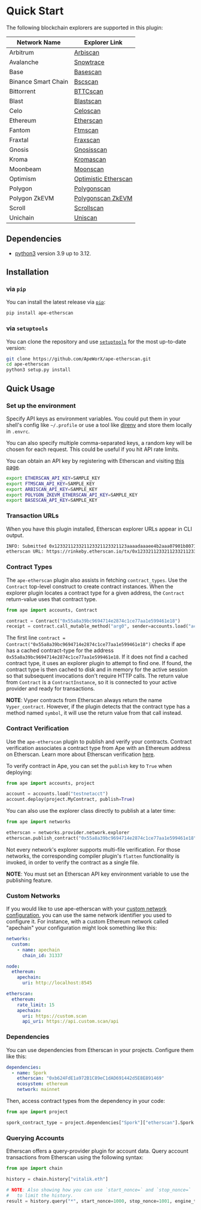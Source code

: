 # Quick Start

The following blockchain explorers are supported in this plugin:

| Network Name               | Explorer Link                                                |
|----------------------------|--------------------------------------------------------------|
| Arbitrum                   | [Arbiscan](https://arbiscan.io)                              |
| Avalanche                  | [Snowtrace](https://snowtrace.io)                            |
| Base                       | [Basescan](https://basescan.org)                             |
| Binance Smart Chain        | [Bscscan](https://bscscan.com)                               |
| Bittorrent                 | [BTTCscan](https://bttcscan.com)                             |
| Blast                      | [Blastscan](https://blastscan.io)                            |
| Celo                       | [Celoscan](https://celoscan.com)                             |
| Ethereum                   | [Etherscan](https://etherscan.io/)                           |
| Fantom                     | [Ftmscan](https://ftmscan.com)                               |
| Fraxtal                    | [Fraxscan](https://fraxscan.com)                             |
| Gnosis                     | [Gnosisscan](https://gnosisscan.io)                          |
| Kroma                      | [Kromascan](https://kromascan.com)                           |
| Moonbeam                   | [Moonscan](https://moonscan.io)                              |
| Optimism                   | [Optimistic Etherscan](https://optimistic.etherscan.io)      |
| Polygon                    | [Polygonscan](https://polygonscan.com)                       |
| Polygon ZkEVM              | [Polygonscan ZkEVM](https://zkevm.polygonscan.com)           |
| Scroll                     | [Scrollscan](https://scrollscan.com)                         |
| Unichain                   | [Uniscan](https://sepolia.uniscan.xyz)                       |

## Dependencies

- [python3](https://www.python.org/downloads) version 3.9 up to 3.12.

## Installation

### via `pip`

You can install the latest release via [`pip`](https://pypi.org/project/pip/):

```bash
pip install ape-etherscan
```

### via `setuptools`

You can clone the repository and use [`setuptools`](https://github.com/pypa/setuptools) for the most up-to-date version:

```bash
git clone https://github.com/ApeWorX/ape-etherscan.git
cd ape-etherscan
python3 setup.py install
```

## Quick Usage

### Set up the environment

Specify API keys as environment variables. You could put them in your shell's config like `~/.profile`
or use a tool like [direnv](https://direnv.net/) and store them locally in `.envrc`.

You can also specify multiple comma-separated keys, a random key will be chosen for each request.
This could be useful if you hit API rate limits.

You can obtain an API key by registering with Etherscan and visiting [this page](https://etherscan.io/myapikey).

```bash
export ETHERSCAN_API_KEY=SAMPLE_KEY
export FTMSCAN_API_KEY=SAMPLE_KEY
export ARBISCAN_API_KEY=SAMPLE_KEY
export POLYGON_ZKEVM_ETHERSCAN_API_KEY=SAMPLE_KEY
export BASESCAN_API_KEY=SAMPLE_KEY
```

### Transaction URLs

When you have this plugin installed, Etherscan explorer URLs appear in CLI output.

```bash
INFO: Submitted 0x123321123321123321123321123aaaadaaaee4b2aaa07901b80716cc357a9646
etherscan URL: https://rinkeby.etherscan.io/tx/0x123321123321123321123321123aaaadaaaee4b2aaa07901b80716cc357a9646
```

### Contract Types

The `ape-etherscan` plugin also assists in fetching `contract_types`.
Use the `Contract` top-level construct to create contract instances.
When the explorer plugin locates a contract type for a given address, the `Contract` return-value uses that contract type.

```python
from ape import accounts, Contract

contract = Contract("0x55a8a39bc9694714e2874c1ce77aa1e599461e18")
receipt = contract.call_mutable_method("arg0", sender=accounts.load("acct"))
```

The first line `contract = Contract("0x55a8a39bc9694714e2874c1ce77aa1e599461e18")` checks if ape has a cached contract-type for the address `0x55a8a39bc9694714e2874c1ce77aa1e599461e18`.
If it does not find a cached contract type, it uses an explorer plugin to attempt to find one.
If found, the contract type is then cached to disk and in memory for the active session so that subsequent invocations don't require HTTP calls.
The return value from `Contract` is a `ContractInstance`, so it is connected to your active provider and ready for transactions.

**NOTE**: Vyper contracts from Etherscan always return the name `Vyper_contract`.
However, if the plugin detects that the contract type has a method named `symbol`, it will use the return value from that call instead.

### Contract Verification

Use the `ape-etherscan` plugin to publish and verify your contracts.
Contract verification associates a contract type from Ape with an Ethereum address on Etherscan.
Learn more about Etherscan verification [here](https://info.etherscan.com/types-of-contract-verification/).

To verify contract in Ape, you can set the `publish` key to `True` when deploying:

```python
from ape import accounts, project

account = accounts.load("testnetacct")
account.deploy(project.MyContract, publish=True)
```

You can also use the explorer class directly to publish at a later time:

```python
from ape import networks

etherscan = networks.provider.network.explorer
etherscan.publish_contract("0x55a8a39bc9694714e2874c1ce77aa1e599461e18")
```

Not every network's explorer supports multi-file verification.
For those networks, the corresponding compiler plugin's `flatten` functionality is invoked, in order to verify the contract as a single file.

**NOTE**: You must set an Etherscan API key environment variable to use the publishing feature.

### Custom Networks

If you would like to use ape-etherscan with your [custom network configuration](https://docs.apeworx.io/ape/stable/userguides/networks.html#custom-network-connection), you can use the same network identifier you used to configure it.
For instance, with a custom Ethereum network called "apechain" your configuration might look something like this:

```yaml
networks:
  custom:
    - name: apechain
      chain_id: 31337

node:
  ethereum:
    apechain:
      uri: http://localhost:8545

etherscan:
  ethereum:
    rate_limit: 15
    apechain:
      uri: https://custom.scan
      api_uri: https://api.custom.scan/api
```

### Dependencies

You can use dependencies from Etherscan in your projects.
Configure them like this:

```yaml
dependencies:
  - name: Spork
    etherscan: "0xb624FdE1a972B1C89eC1dAD691442d5E8E891469"
    ecosystem: ethereum
    network: mainnet
```

Then, access contract types from the dependency in your code:

```python
from ape import project

spork_contract_type = project.dependencies["Spork"]["etherscan"].Spork
```

### Querying Accounts

Etherscan offers a query-provider plugin for account data.
Query account transactions from Etherscan using the following syntax:

```python
from ape import chain

history = chain.history["vitalik.eth"]

# NOTE: Also showing how you can use `start_nonce=` and `stop_nonce=`
#   to limit the history.
result = history.query("*", start_nonce=1000, stop_nonce=1001, engine_to_use="etherscan")
```
